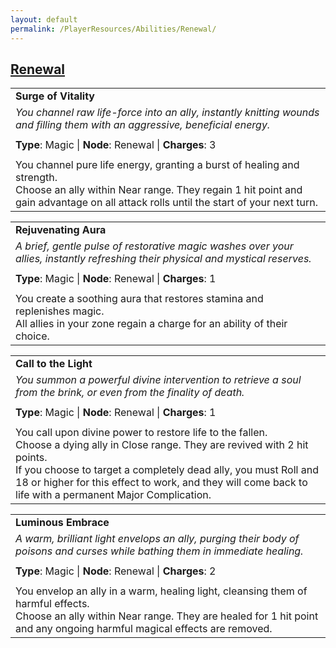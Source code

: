 ```yaml
---
layout: default
permalink: /PlayerResources/Abilities/Renewal/
---
```

## [Renewal](#Renewal)

|                                                                                                                                                            |
| :--------------------------------------------------------------------------------------------------------- |
| **Surge of Vitality** |
| *You channel raw life-force into an ally, instantly knitting wounds and filling them with an aggressive, beneficial energy.* |
| |
| **Type**: Magic \| **Node**: Renewal \| **Charges**: 3 |
| |
| You channel pure life energy, granting a burst of healing and strength.<br>Choose an ally within Near range. They regain 1 hit point and gain advantage on all attack rolls until the start of your next turn. |

|                                                                                                                                                            |
| :--------------------------------------------------------------------------------------------------------- |
| **Rejuvenating Aura** |
| *A brief, gentle pulse of restorative magic washes over your allies, instantly refreshing their physical and mystical reserves.* |
| |
| **Type**: Magic \| **Node**: Renewal \| **Charges**: 1 |
| |
| You create a soothing aura that restores stamina and replenishes magic.<br>All allies in your zone regain a charge for an ability of their choice. |

|                                                                                                                                                            |
| :--------------------------------------------------------------------------------------------------------- |
| **Call to the Light** |
| *You summon a powerful divine intervention to retrieve a soul from the brink, or even from the finality of death.* |
| |
| **Type**: Magic \| **Node**: Renewal \| **Charges**: 1 |
| |
| You call upon divine power to restore life to the fallen.<br>Choose a dying ally in Close range. They are revived with 2 hit points.<br>If you choose to target a completely dead ally, you must Roll and 18 or higher for this effect to work, and they will come back to life with a permanent Major Complication. |

|                                                                                                                                                            |
| :--------------------------------------------------------------------------------------------------------- |
| **Luminous Embrace** |
| *A warm, brilliant light envelops an ally, purging their body of poisons and curses while bathing them in immediate healing.* |
| |
| **Type**: Magic \| **Node**: Renewal \| **Charges**: 2 |
| |
| You envelop an ally in a warm, healing light, cleansing them of harmful effects.<br>Choose an ally within Near range. They are healed for 1 hit point and any ongoing harmful magical effects are removed. |